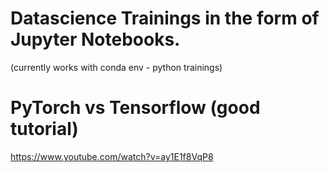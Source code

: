# Datascience Trainings in the form of Jupyter Notebooks.

(currently works with conda env - python trainings)

# PyTorch vs Tensorflow (good tutorial)
https://www.youtube.com/watch?v=ay1E1f8VqP8